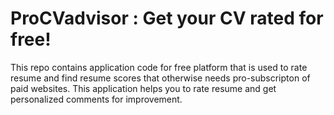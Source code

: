 # ProCVadvisor : Get your CV rated for free!

This repo contains application code for free platform that is used to rate resume and find resume scores that otherwise needs pro-subscripton of paid websites.
This application helps you to rate resume and get personalized comments for improvement.
